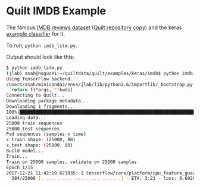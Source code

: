 # Quilt IMDB Example

The famous [IMDB reviews dataset](https://keras.io/datasets/#imdb-movie-reviews-sentiment-classification) ([Quilt repository copy](https://quiltdata.com/package/asah/imdb_keras)) and the keras [example classifier](https://github.com/keras-team/keras/blob/master/examples/imdb_lstm.py) for it.  

To run, `python imdb_lstm.py`.

Output should look like this:
```sh
$ python imdb_lstm.py
(jlab) asah@noguchi:~/quiltdata/quilt/examples/keras/imdb$ python imdb_lstm.py
Using TensorFlow backend.
/Users/asah/miniconda3/envs/jlab/lib/python3.6/importlib/_bootstrap.py:219: RuntimeWarning: compiletime version 3.5 of module 'tensorflow.python.framework.fast_tensor_util' does not match runtime version 3.6
  return f(*args, **kwds)
Connecting to Quilt...
Downloading package metadata...
Downloading 1 fragments...
100%|█████████████████████████████████████████████████████████████████████████████████████████████████████████████████████████| 1/1 [00:00<00:00, 177.30obj/s]
Loading data...
25000 train sequences
25000 test sequences
Pad sequences (samples x time)
x_train shape: (25000, 80)
x_test shape: (25000, 80)
Build model...
Train...
Train on 25000 samples, validate on 25000 samples
Epoch 1/15
2017-12-21 11:42:19.673035: I tensorflow/core/platform/cpu_feature_guard.cc:137] Your CPU supports instructions that this TensorFlow binary was not compiled to use: SSE4.1 SSE4.2 AVX
  384/25000 [..............................] - ETA: 3:21 - loss: 0.6926 - acc: 0.5078
```
